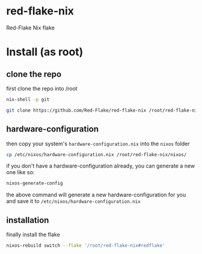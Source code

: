 # red-flake-nix
Red-Flake Nix flake

# Install (as root)

## clone the repo

first clone the repo into /root
```bash
nix-shell -p git
```
```bash
git clone https://github.com/Red-Flake/red-flake-nix /root/red-flake-nix
```

## hardware-configuration

then copy your system's `hardware-configuration.nix` into the `nixos` folder
```bash
cp /etc/nixos/hardware-configuration.nix /root/red-flake-nix/nixos/
```

if you don't have a hardware-configuration already, you can generate a new one like so:
```bash
nixos-generate-config
```
the above command will generate a new hardware-configuration for you and save it to `/etc/nixos/hardware-configuration.nix`

## installation

finally install the flake
```bash
nixos-rebuild switch --flake '/root/red-flake-nix#redflake'
```